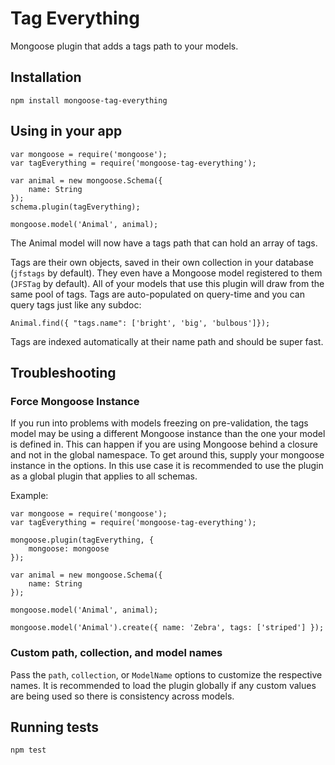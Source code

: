# Tag Everything
Mongoose plugin that adds a tags path to your models.

## Installation
```
npm install mongoose-tag-everything
```

## Using in your app
```
var mongoose = require('mongoose');
var tagEverything = require('mongoose-tag-everything');

var animal = new mongoose.Schema({
    name: String
});
schema.plugin(tagEverything);

mongoose.model('Animal', animal);
```

The Animal model will now have a tags path that can hold an array of tags.

Tags are their own objects, saved in their own collection in your database (`jfstags` by default). They even have a Mongoose model registered to them (`JFSTag` by default). All of your models that use this plugin will draw from the same pool of tags. Tags are auto-populated on query-time and you can query tags just like any subdoc:
 
```
Animal.find({ "tags.name": ['bright', 'big', 'bulbous']});
```
 
Tags are indexed automatically at their name path and should be super fast.

## Troubleshooting

### Force Mongoose Instance
If you run into problems with models freezing on pre-validation, the tags model may be using a different Mongoose instance than the one your model is defined in. This can happen if you are using Mongoose behind a closure and not in the global namespace. To get around this, supply your mongoose instance in the options. In this use case it is recommended to use the plugin as a global plugin that applies to all schemas.

Example:

```
var mongoose = require('mongoose');
var tagEverything = require('mongoose-tag-everything');

mongoose.plugin(tagEverything, {
    mongoose: mongoose
});

var animal = new mongoose.Schema({
    name: String
});

mongoose.model('Animal', animal);

mongoose.model('Animal').create({ name: 'Zebra', tags: ['striped'] });
```

### Custom path, collection, and model names
Pass the `path`, `collection`, or `ModelName` options to customize the respective names. It is recommended to load the plugin globally if any custom values are being used so there is consistency across models.

## Running tests
```
npm test
```
